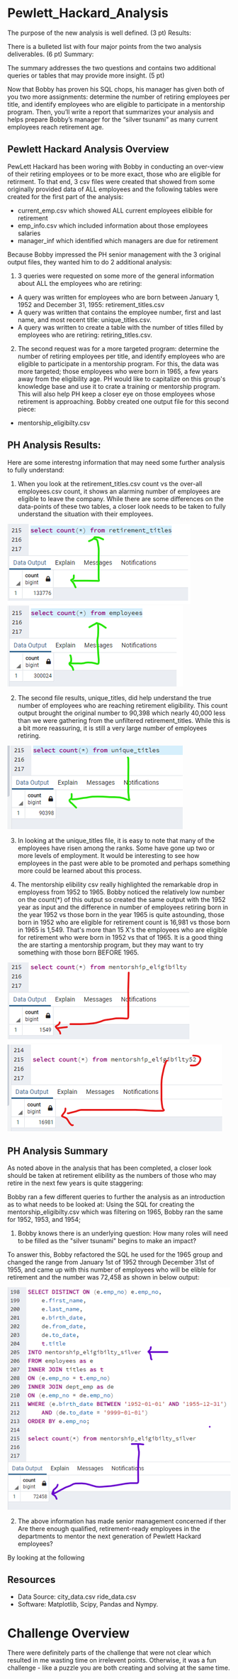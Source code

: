 # Pewlett_Hackard_Analysis




The purpose of the new analysis is well defined. (3 pt)
Results:

There is a bulleted list with four major points from the two analysis deliverables. (6 pt)
Summary:

The summary addresses the two questions and contains two additional queries or tables that may provide more insight. (5 pt)

Now that Bobby has proven his SQL chops, his manager has given both of you two more assignments: determine the number of retiring employees per title, and identify employees who are eligible to participate in a mentorship program. Then, you’ll write a report that summarizes your 
analysis and helps prepare Bobby’s manager for the “silver tsunami” as many current employees reach retirement age.

## Pewlett Hackard Analysis Overview
PewLett Hackard has been woring with Bobby in conducting an over-view of their retiring employees or to be more exact, those who are eligible for retirment. To that end, 3 csv files were created that showed from some originally provided data of ALL employees and the following tables were created for the first part of the analysis:

- current_emp.csv which showed ALL current employees elibible for retirement
- emp_info.csv which included information about those employees salaries
- manager_inf which identified which managers are due for retirement


Because Bobby impressed the PH senior management with the 3 original output files, they wanted him to do 2 additional analysis:
1) 3 queries were requested on some more of the general information about ALL the employees who are retiring: 
- A query was written for employees who are born between January 1, 1952 and December 31, 1955: retirement_titles.csv
- A query was written that contains the employee number, first and last name, and most recent title: unique_titles.csv.
- A query was written to create a table with the number of titles filled by employees who are retiring: retiring_titles.csv. 

2) The second request was for a more targeted program: determine the number of retiring employees per title, and identify employees who are eligible to participate in a mentorship program. For this, the data was more targeted; those employees who were born in 1965, a few years away from the eligibility age. PH would like to capitalize on this group's knowledge base and use it to crate a training or mentorship program. This will also help PH keep a closer eye on those employees whose retirement is approaching.  Bobby created one output file for this second piece:

- mentorship_eligibilty.csv

## PH Analysis Results:
Here are some interestng information that may need some further analysis to fully understand:
1) When you look at the retirement_titles.csv count vs the over-all employees.csv count, it shows an alarming number of employees are eligible to leave the company.  While there are some differences on the data-points of these two tables, a closer look needs to be taken to fully understand the situation with their employees.

![Pewlett_Hackard_Analysis](./ret_titles.png)
![Pewlett_Hackard_Analysis](./employee_count.png)

2) The second file results, unique_titles, did help understand the true number of employees who are reaching retirement eligibility.  This count output brought the original number to 90,398 which nearly 40,000 less than we were gathering from the unfiltered retirement_titles.  While this is a bit more reassuring, it is still a very large number of employees retiring.

![Pewlett_Hackard_Analysis](./actual_ret.png)

3) In looking at the unique_titles file, it is easy to note that many of the employees have risen among the ranks. Some have gone up two or more levels of employment. It would be interesting to see how employees in the past were able to be promoted and perhaps something more could be learned about this process.

4) The mentorship elibility csv really highlighted the remarkable drop in employess from 1952 to 1965. Bobby noticed the relatively low number on the count(*) of this output so created the same output with the 1952 year as input and the difference in number of employees retiring born in the year 1952 vs those born in the year 1965 is quite astounding, those born in 1952 who are eligible for retirement count is 16,981 vs those born in 1965 is 1,549.  That's more than 15 X's the employees who are eligible for retirement who were born in 1952 vs that of 1965. It is a good thing the are starting a mentorship program, but they may want to try something with those born  BEFORE 1965.

![Pewlett_Hackard_Analysis](./ret_1965.png)
![Pewlett_Hackard_Analysis](./ret_1952.png)

## PH Analysis Summary

As noted above in the analysis that has been completed, a closer look should be taken at retirement elibility as the numbers of those who may retire in the next few years is quite staggering:

Bobby ran a few different queries to further the analysis as an introduction as to what needs to be looked at:
Using the SQL for creating the mentorship_eligibilty.csv which was filtering on 1965, Bobby ran the same for 1952, 1953, and 1954;

1) Bobby knows there is an underlying question: How many roles will need to be filled as the "silver tsunami" begins to make an impact?

To answer this, Bobby refactored the SQL he used for the 1965 group and changed the range from January 1st of 1952 through December 31st of 1955, and came up with this number of employees who will be elible for retirement and the number was 72,458 as shown in below output:

![Pewlett_Hackard_Analysis](./ret_silver.png)

2) The above information has made senior management concerned if ther Are there enough qualified, retirement-ready employees in the departments to mentor the next generation of Pewlett Hackard employees?

By looking at the following 






## Resources
- Data Source: city_data.csv 
	       ride_data.csv
- Software: Matplotlib, Scipy, Pandas and Nympy.
# Challenge Overview
There were definitely parts of the challenge that were not clear which resulted in me wasting time on irrelevent points. Otherwise, it was a fun challenge - like a puzzle you are both creating and solving at the same time.
